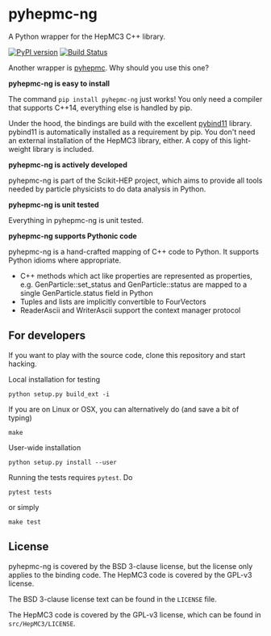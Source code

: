 # pyhepmc-ng

A Python wrapper for the HepMC3 C++ library.

[![PyPI version](https://badge.fury.io/py/pyhepmc_ng.svg)](https://badge.fury.io/py/pyhepmc_ng)
[![Build Status](https://travis-ci.org/scikit-hep/pyhepmc.svg?branch=master)](https://travis-ci.org/scikit-hep/pyhepmc)

Another wrapper is [pyhepmc](https://pypi.org/project/pyhepmc/).
Why should you use this one?

**pyhepmc-ng is easy to install**

The command `pip install pyhepmc-ng` just works! You only need a compiler that
supports C++14, everything else is handled by pip.

Under the hood, the bindings are build with the excellent
[pybind11](http://pybind11.readthedocs.io/en/stable/) library.
pybind11 is automatically installed as a requirement by pip. You don't need an
external installation of the HepMC3 library, either. A copy of this
light-weight library is included.

**pyhepmc-ng is actively developed**

pyhepmc-ng is part of the Scikit-HEP project, which aims to provide all tools needed by particle physicists to do data analysis in Python.

**pyhepmc-ng is unit tested**

Everything in pyhepmc-ng is unit tested.

**pyhepmc-ng supports Pythonic code**

pyhepmc-ng is a hand-crafted mapping of C++ code to Python. It supports Python idioms
where appropriate.

- C++ methods which act like properties are represented as properties,
  e.g. GenParticle::set_status and GenParticle::status are mapped to a single
  GenParticle.status field in Python
- Tuples and lists are implicitly convertible to FourVectors
- ReaderAscii and WriterAscii support the context manager protocol

## For developers

If you want to play with the source code, clone this repository and start
hacking.

Local installation for testing

    python setup.py build_ext -i

If you are on Linux or OSX, you can alternatively do (and save a bit of typing)

    make

User-wide installation

    python setup.py install --user

Running the tests requires `pytest`. Do

    pytest tests

or simply

    make test

## License

pyhepmc-ng is covered by the BSD 3-clause license, but the license only
applies to the binding code. The HepMC3 code is covered by the GPL-v3 license.

The BSD 3-clause license text can be found in the `LICENSE` file.

The HepMC3 code is covered by the GPL-v3 license, which can be found in `src/HepMC3/LICENSE`.
